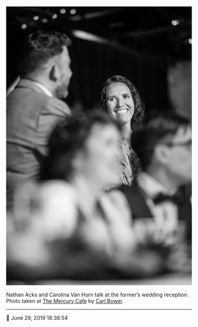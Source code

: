 ![Nathan Acks and Carolina Van Horn talk](assets/95aa672f822bcfc8339396f79844bc6f.webp)

Nathan Acks and Carolina Van Horn talk at the former’s wedding reception. Photo taken at [The Mercury Cafe](http://mercurycafe.com/) by [Carl Bower](http://carlbowerphotos.com/).

- - - -

📅 June 29, 2019 18:38:54
